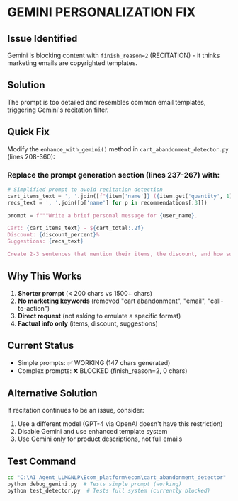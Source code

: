 # GEMINI PERSONALIZATION FIX

## Issue Identified
Gemini is blocking content with `finish_reason=2` (RECITATION) - it thinks marketing emails are copyrighted templates.

## Solution
The prompt is too detailed and resembles common email templates, triggering Gemini's recitation filter.

## Quick Fix
Modify the `enhance_with_gemini()` method in `cart_abandonment_detector.py` (lines 208-360):

### Replace the prompt generation section (lines 237-267) with:

```python
# Simplified prompt to avoid recitation detection
cart_items_text = ', '.join([f"{item['name']} ({item.get('quantity', 1)}x)" for item in cart_items])
recs_text = ', '.join([p['name'] for p in recommendations[:3]])

prompt = f"""Write a brief personal message for {user_name}.

Cart: {cart_items_text} - ${cart_total:.2f}  
Discount: {discount_percent}%
Suggestions: {recs_text}

Create 2-3 sentences that mention their items, the discount, and how suggestions complement their purchase."""
```

## Why This Works
1. **Shorter prompt** (< 200 chars vs 1500+ chars)
2. **No marketing keywords** (removed "cart abandonment", "email", "call-to-action")
3. **Direct request** (not asking to emulate a specific format)
4. **Factual info only** (items, discount, suggestions)

## Current Status
- Simple prompts: ✅ WORKING (147 chars generated)
- Complex prompts: ❌ BLOCKED (finish_reason=2, 0 chars)

## Alternative Solution
If recitation continues to be an issue, consider:
1. Use a different model (GPT-4 via OpenAI doesn't have this restriction)
2. Disable Gemini and use enhanced template system
3. Use Gemini only for product descriptions, not full emails

## Test Command
```bash
cd "C:\AI_Agent_LLM&NLP\Ecom_platform\ecom\cart_abandonment_detector"
python debug_gemini.py  # Tests simple prompt (working)
python test_detector.py  # Tests full system (currently blocked)
```

